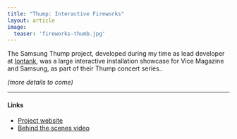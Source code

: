```yaml
---
title: "Thump: Interactive Fireworks"
layout: article
image:
  teaser: 'fireworks-thumb.jpg'
---
```



The Samsung Thump project, developed during my time as lead developer at [Iontank](http://www.iontank.com), was a large interactive installation showcase for Vice Magazine and Samsung, as part of their Thump concert series..

*(more details to come)*

---

#### Links

* [Project website](http://www.iontank.com/projects/thump)
* [Behind the scenes video](http://www.youtube.com/watch?v=4MMAjaSl6bA)